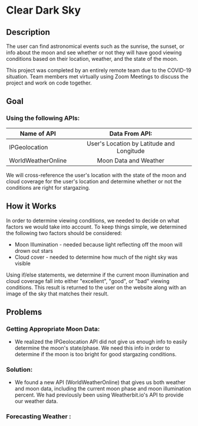 # Clear Dark Sky

## Description
The user can find astronomical events such as the sunrise, the sunset, or info about the moon and see whether or not they will have good viewing conditions based on their location, weather, and the state of the moon.

This project was completed by an entirely remote team due to the COVID-19 situation.  Team members met virtually using Zoom Meetings to discuss the project and work on code together.

## Goal 
### Using the following APIs:
| Name of API           |Data From API:                              |
|-----------------------|:------------------------------------------:|
| IPGeolocation         | User's Location by Latitude and Longitude  |
| WorldWeatherOnline    | Moon Data and Weather                      |

We will cross-reference the user's location with the state of the moon and cloud coverage for the user's location and determine whether or not the conditions are right for stargazing.

## How it Works
In order to determine viewing conditions, we needed to decide on what factors we would take into account.  To keep things simple, we determined the following two factors should be considered:
* Moon Illumination - needed because light reflecting off the moon will drown out stars
* Cloud cover - needed to determine how much of the night sky was visible

Using if/else statements, we determine if the current moon illumination and cloud coverage fall into either "excellent", "good", or "bad" viewing conditions.  This result is returned to the user on the website along with an image of the sky that matches their result.

## Problems
### Getting Appropriate Moon Data:
* We realized the IPGeolocation API did not give us enough info to easily determine the moon's state/phase.  We need this info in order to determine if the moon is too bright for good stargazing conditions.

### Solution:
* We found a new API (WorldWeatherOnline) that gives us both weather and moon data, including the current moon phase and moon illumination percent.  We had previously been using Weatherbit.io's API to provide our weather data.

### Forecasting Weather :




